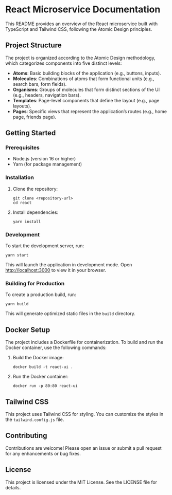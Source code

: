 # React Microservice Documentation

This README provides an overview of the React microservice built with TypeScript and Tailwind CSS, following the Atomic Design principles.

## Project Structure

The project is organized according to the Atomic Design methodology, which categorizes components into five distinct levels:

- **Atoms**: Basic building blocks of the application (e.g., buttons, inputs).
- **Molecules**: Combinations of atoms that form functional units (e.g., search bars, form fields).
- **Organisms**: Groups of molecules that form distinct sections of the UI (e.g., headers, navigation bars).
- **Templates**: Page-level components that define the layout (e.g., page layouts).
- **Pages**: Specific views that represent the application’s routes (e.g., home page, friends page).

## Getting Started

### Prerequisites

- Node.js (version 16 or higher)
- Yarn (for package management)

### Installation

1. Clone the repository:
   ```
   git clone <repository-url>
   cd react
   ```

2. Install dependencies:
   ```
   yarn install
   ```

### Development

To start the development server, run:
```
yarn start
```
This will launch the application in development mode. Open [http://localhost:3000](http://localhost:3000) to view it in your browser.

### Building for Production

To create a production build, run:
```
yarn build
```
This will generate optimized static files in the `build` directory.

## Docker Setup

The project includes a Dockerfile for containerization. To build and run the Docker container, use the following commands:

1. Build the Docker image:
   ```
   docker build -t react-ui .
   ```

2. Run the Docker container:
   ```
   docker run -p 80:80 react-ui
   ```

## Tailwind CSS

This project uses Tailwind CSS for styling. You can customize the styles in the `tailwind.config.js` file.

## Contributing

Contributions are welcome! Please open an issue or submit a pull request for any enhancements or bug fixes.

## License

This project is licensed under the MIT License. See the LICENSE file for details.